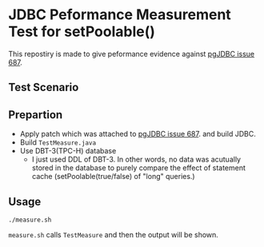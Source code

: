 # JDBC Peformance Measurement Test for setPoolable()

This repostiry is made to give peformance evidence against [pgJDBC issue 687](https://github.com/pgjdbc/pgjdbc/issues/687).

## Test Scenario


## Prepartion
- Apply patch which was attached to [pgJDBC issue 687](https://github.com/pgjdbc/pgjdbc/issues/687). and build JDBC.
- Build `TestMeasure.java`
- Use DBT-3(TPC-H) database
  - I just used DDL of DBT-3. In other words, no data was acutually stored in the database to purely compare the effect of statement cache (setPoolable(true/false) of "long" queries.)

## Usage

```
./measure.sh
```

`measure.sh` calls `TestMeasure` and then the output will be shown.

